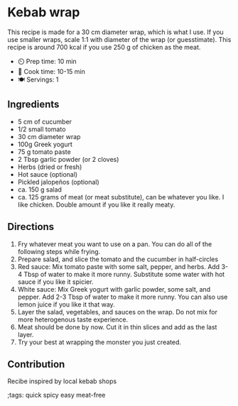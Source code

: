 # Kebab wrap

This recipe is made for a 30 cm diameter wrap, which is what I use.
If you use smaller wraps, scale 1:1 with diameter of the wrap (or guesstimate).
This recipe is around 700 kcal if you use 250 g of chicken as the meat.

- ⏲️ Prep time: 10 min
- 🍳 Cook time: 10-15 min
- 🍽️ Servings: 1

## Ingredients

- 5 cm of cucumber
- 1/2 small tomato
- 30 cm diameter wrap
- 100g Greek yogurt
- 75 g tomato paste
- 2 Tbsp garlic powder (or 2 cloves)
- Herbs (dried or fresh)
- Hot sauce (optional)
- Pickled jalopeños (optional)
- ca. 150 g salad
- ca. 125 grams of meat (or meat substitute), can be whatever you like. I like chicken. Double amount if you like it really meaty.

## Directions

1. Fry whatever meat you want to use on a pan. You can do all of the following steps while frying.
2. Prepare salad, and slice the tomato and the cucumber in half-circles
3. Red sauce: Mix tomato paste with some salt, pepper, and herbs. Add 3-4 Tbsp of water to make it more runny. Substitute some water with hot sauce if you like it spicier.
4. White sauce: Mix Greek yogurt with garlic powder, some salt, and pepper. Add 2-3 Tbsp of water to make it more runny. You can also use lemon juice if you
   like it that way.
5. Layer the salad, vegetables, and sauces on the wrap. Do not mix for more heterogenous taste experience.
6. Meat should be done by now. Cut it in thin slices and add as the last layer.
7. Try your best at wrapping the monster you just created.

## Contribution

Recibe inspired by local kebab shops

;tags: quick spicy easy meat-free
